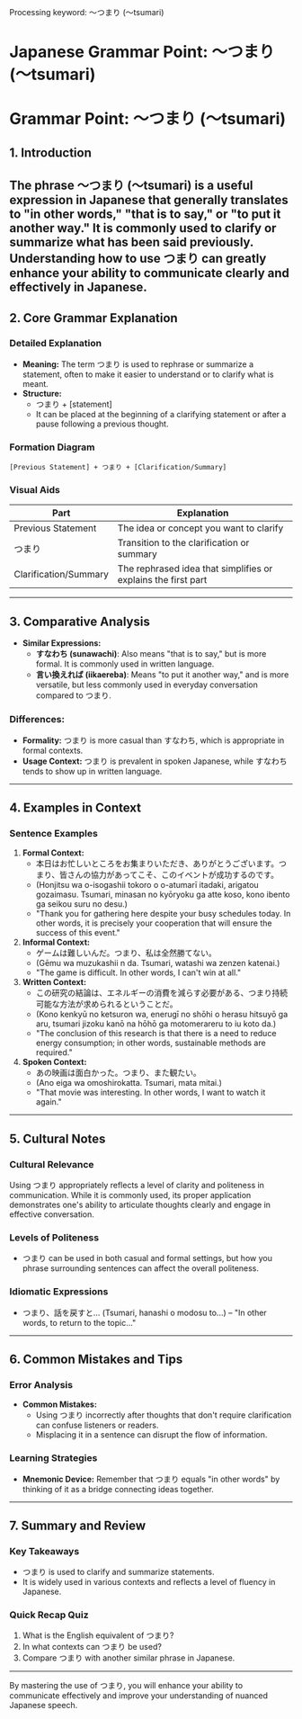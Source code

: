 Processing keyword: ～つまり (〜tsumari)
# Japanese Grammar Point: ～つまり (〜tsumari)
# Grammar Point: ～つまり (〜tsumari)
## 1. Introduction
The phrase ～つまり (〜tsumari) is a useful expression in Japanese that generally translates to "in other words," "that is to say," or "to put it another way." It is commonly used to clarify or summarize what has been said previously. Understanding how to use つまり can greatly enhance your ability to communicate clearly and effectively in Japanese.
---
## 2. Core Grammar Explanation
### Detailed Explanation
- **Meaning:** The term つまり is used to rephrase or summarize a statement, often to make it easier to understand or to clarify what is meant.
- **Structure:** 
    - つまり + [statement]
    - It can be placed at the beginning of a clarifying statement or after a pause following a previous thought.
### Formation Diagram
```plaintext
[Previous Statement] + つまり + [Clarification/Summary]
```
### Visual Aids
| Part       | Explanation                     |
|------------|---------------------------------|
| Previous Statement | The idea or concept you want to clarify |
| つまり     | Transition to the clarification or summary  |
| Clarification/Summary | The rephrased idea that simplifies or explains the first part |
---
## 3. Comparative Analysis
- **Similar Expressions:**
  - **すなわち (sunawachi)**: Also means "that is to say," but is more formal. It is commonly used in written language.
  - **言い換えれば (iikaereba)**: Means "to put it another way," and is more versatile, but less commonly used in everyday conversation compared to つまり.
### Differences:
- **Formality:** つまり is more casual than すなわち, which is appropriate in formal contexts.
- **Usage Context:** つまり is prevalent in spoken Japanese, while すなわち tends to show up in written language.
---
## 4. Examples in Context
### Sentence Examples
1. **Formal Context:**
   - 本日はお忙しいところをお集まりいただき、ありがとうございます。つまり、皆さんの協力があってこそ、このイベントが成功するのです。
   - (Honjitsu wa o-isogashii tokoro o o-atumarī itadaki, arigatou gozaimasu. Tsumari, minasan no kyōryoku ga atte koso, kono ibento ga seikou suru no desu.)
   - "Thank you for gathering here despite your busy schedules today. In other words, it is precisely your cooperation that will ensure the success of this event."
2. **Informal Context:**
   - ゲームは難しいんだ。つまり、私は全然勝てない。
   - (Gēmu wa muzukashii n da. Tsumari, watashi wa zenzen katenai.)
   - "The game is difficult. In other words, I can't win at all."
3. **Written Context:**
   - この研究の結論は、エネルギーの消費を減らす必要がある、つまり持続可能な方法が求められるということだ。
   - (Kono kenkyū no ketsuron wa, enerugī no shōhi o herasu hitsuyō ga aru, tsumari jizoku kanō na hōhō ga motomerareru to iu koto da.)
   - "The conclusion of this research is that there is a need to reduce energy consumption; in other words, sustainable methods are required."
4. **Spoken Context:**
   - あの映画は面白かった。つまり、また観たい。
   - (Ano eiga wa omoshirokatta. Tsumari, mata mitai.)
   - "That movie was interesting. In other words, I want to watch it again."
---
## 5. Cultural Notes
### Cultural Relevance
Using つまり appropriately reflects a level of clarity and politeness in communication. While it is commonly used, its proper application demonstrates one's ability to articulate thoughts clearly and engage in effective conversation.
### Levels of Politeness
- つまり can be used in both casual and formal settings, but how you phrase surrounding sentences can affect the overall politeness.
 
### Idiomatic Expressions
- つまり、話を戻すと... (Tsumari, hanashi o modosu to...) – "In other words, to return to the topic…"
---
## 6. Common Mistakes and Tips
### Error Analysis
- **Common Mistakes:**
  - Using つまり incorrectly after thoughts that don't require clarification can confuse listeners or readers.
  - Misplacing it in a sentence can disrupt the flow of information.
### Learning Strategies
- **Mnemonic Device:** Remember that つまり equals "in other words" by thinking of it as a bridge connecting ideas together.
---
## 7. Summary and Review
### Key Takeaways
- つまり is used to clarify and summarize statements.
- It is widely used in various contexts and reflects a level of fluency in Japanese.
### Quick Recap Quiz
1. What is the English equivalent of つまり?
2. In what contexts can つまり be used?
3. Compare つまり with another similar phrase in Japanese.
---
By mastering the use of つまり, you will enhance your ability to communicate effectively and improve your understanding of nuanced Japanese speech.
